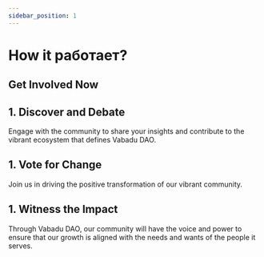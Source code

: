 ```yaml
---
sidebar_position: 1
---
```


# How it работает?

## Get Involved Now

## 1. Discover and Debate

Engage with the community to share your insights and contribute to the vibrant ecosystem that defines Vabadu DAO.

## 1. Vote for Change

Join us in driving the positive transformation of our vibrant community.

## 1. Witness the Impact

Through Vabadu DAO, our community will have the voice and power to ensure that our growth is aligned with the needs and wants of the people it serves.
